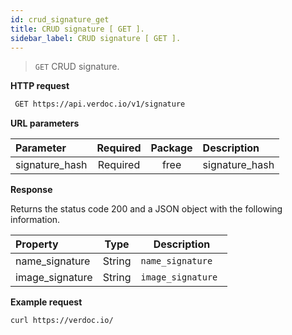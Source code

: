 ```yaml
---
id: crud_signature_get
title: CRUD signature [ GET ].
sidebar_label: CRUD signature [ GET ].
---
```


  > ```GET``` CRUD signature. 

**HTTP request**

 ```bash 
  GET https://api.verdoc.io/v1/signature
 ```

**URL parameters**

| Parameter      | Required | Package | Description    |
| :------------- | :------: | :-----: | :------------- |
| signature_hash | Required |  free   | signature_hash |

**Response**

Returns the status code 200 and a JSON object with the following information.

| Property        |  Type  | Description            |
| :-------------- | :----: | ---------------------- |
| name_signature  | String | ```name_signature ```  |
| image_signature | String | ```image_signature ``` |

**Example request**

  ~~~bash
  curl https://verdoc.io/
  ~~~